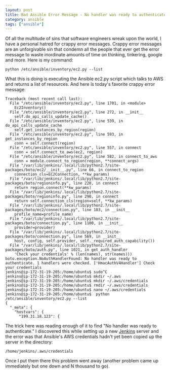 ```yaml
---
layout: post
title: Bad Ansible Error Message - No handler was ready to authenticate
category: ansible
tags: ["ansible"]
---
```

Of all the multitude of sins that software engineers wreak upon the world, I have a personal hatred for crappy error messages.  Crappy error messages are an unforgivable sin that condemn all the people that ever get the error message to waste inordinate amounts of time on thinking, tinkering, google and more.  Here is my command:

    python /etc/ansible/inventory/ec2.py --list    

What this is doing is executing the Ansible ec2.py script which talks to AWS and returns a list of resources.  And here is today's favorite crappy error message:

    Traceback (most recent call last):
      File "/etc/ansible/inventory/ec2.py", line 1701, in <module>
        Ec2Inventory()
      File "/etc/ansible/inventory/ec2.py", line 272, in __init__
        self.do_api_calls_update_cache()
      File "/etc/ansible/inventory/ec2.py", line 539, in do_api_calls_update_cache
        self.get_instances_by_region(region)
      File "/etc/ansible/inventory/ec2.py", line 593, in get_instances_by_region
        conn = self.connect(region)
      File "/etc/ansible/inventory/ec2.py", line 557, in connect
        conn = self.connect_to_aws(ec2, region)
      File "/etc/ansible/inventory/ec2.py", line 582, in connect_to_aws
        conn = module.connect_to_region(region, **connect_args)
      File "/var/lib/jenkins/.local/lib/python2.7/site-packages/boto/ec2/__init__.py", line 66, in connect_to_region
        connection_cls=EC2Connection, **kw_params)
      File "/var/lib/jenkins/.local/lib/python2.7/site-packages/boto/regioninfo.py", line 220, in connect
        return region.connect(**kw_params)
      File "/var/lib/jenkins/.local/lib/python2.7/site-packages/boto/regioninfo.py", line 290, in connect
        return self.connection_cls(region=self, **kw_params)
      File "/var/lib/jenkins/.local/lib/python2.7/site-packages/boto/ec2/connection.py", line 103, in __init__
        profile_name=profile_name)
      File "/var/lib/jenkins/.local/lib/python2.7/site-packages/boto/connection.py", line 1100, in __init__
        provider=provider)
      File "/var/lib/jenkins/.local/lib/python2.7/site-packages/boto/connection.py", line 569, in __init__
        host, config, self.provider, self._required_auth_capability())
      File "/var/lib/jenkins/.local/lib/python2.7/site-packages/boto/auth.py", line 1021, in get_auth_handler
        'Check your credentials' % (len(names), str(names)))
    boto.exception.NoAuthHandlerFound: No handler was ready to authenticate. 1 handlers were checked. ['HmacAuthV4Handler'] Check your credentials
    jenkins@ip-172-31-19-205:/home/ubuntu$ sudo^C
    jenkins@ip-172-31-19-205:/home/ubuntu$ mkdir ~/.aws
    jenkins@ip-172-31-19-205:/home/ubuntu$ mkdir ~/.aws/credentials
    jenkins@ip-172-31-19-205:/home/ubuntu$ rmdir ~/.aws/credentials
    jenkins@ip-172-31-19-205:/home/ubuntu$ nano ~/.aws/credentials
    jenkins@ip-172-31-19-205:/home/ubuntu$  python /etc/ansible/inventory/ec2.py --list
    {
      "_meta": {
        "hostvars": {
          "199.31.18.123": {
            
The trick here was reading enough of it to find "No handler was ready to authenticate."  I discovered this while setting up a new [Jenkins](https://jenkins.io/) server and the error was that Ansible's AWS credentials hadn't yet been copied up the server in the directory:

    /home/jenkins/.aws/credentials
    
Once I put them there this problem went away (another problem came up immediately but one down and N thousand to go).
